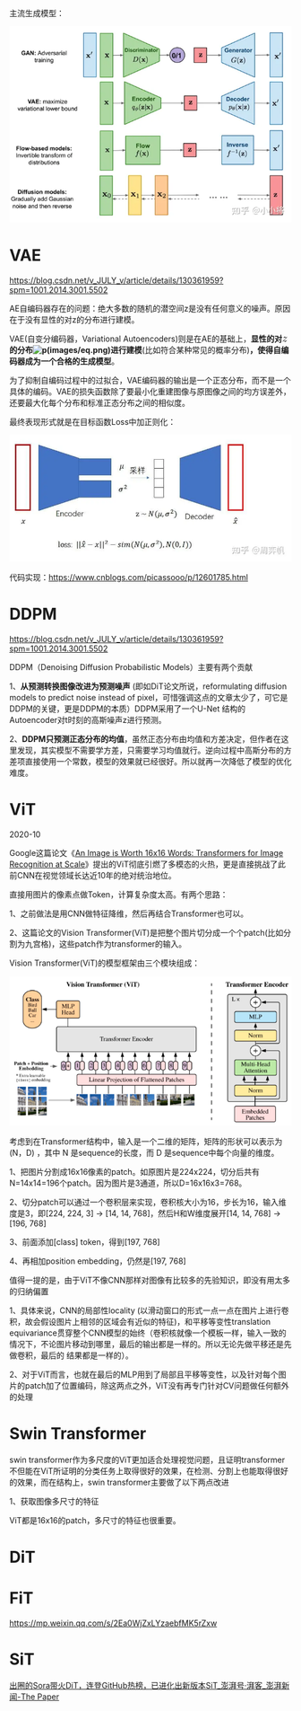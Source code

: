 主流生成模型：

![img](images/v2-29563658cff776aee4fb49d84eec2741_720w.webp)

# VAE

https://blog.csdn.net/v_JULY_v/article/details/130361959?spm=1001.2014.3001.5502



AE自编码器存在的问题：绝大多数的随机的潜空间z是没有任何意义的噪声。原因在于没有显性的对z的分布进行建模。

VAE(自变分编码器，Variational Autoencoders)则是在AE的基础上，**显性的对![z](images/eq-1708348696726.png)的分布![p(images/eq.png)](https://latex.csdn.net/eq?p%28z%29)进行建模**(比如符合某种常见的概率分布)**，使得自编码器成为一个合格的生成模型**。

为了抑制自编码过程中的过拟合，VAE编码器的输出是一个正态分布，而不是一个具体的编码。VAE的损失函数除了要最小化重建图像与原图像之间的均方误差外，还要最大化每个分布和标准正态分布之间的相似度。

最终表现形式就是在目标函数Loss中加正则化：

![img](images/v2-82ba828b4f6fb7e0a9aed4495ff407ac_720w-1708603386528.webp)



代码实现：https://www.cnblogs.com/picassooo/p/12601785.html



# DDPM

https://blog.csdn.net/v_JULY_v/article/details/130361959?spm=1001.2014.3001.5502

DDPM（Denoising Diffusion Probabilistic Models）主要有两个贡献

 1、**从预测转换图像改进为预测噪声** (即如DiT论文所说，reformulating diffusion models to predict noise instead of pixel，可惜强调这点的文章太少了，可它是DDPM的关键，更是DDPM的本质）DDPM采用了一个U-Net 结构的Autoencoder对t时刻的高斯噪声z进行预测。

2、**DDPM只预测正态分布的均值**，虽然正态分布由均值和方差决定，但作者在这里发现，其实模型不需要学方差，只需要学习均值就行。逆向过程中高斯分布的方差项直接使用一个常数，模型的效果就已经很好。所以就再一次降低了模型的优化难度。



# ViT

2020-10

Google这篇论文《[An Image is Worth 16x16 Words: Transformers for Image Recognition at Scale](https://arxiv.org/abs/2010.11929)》提出的ViT彻底引燃了多模态的火热，更是直接挑战了此前CNN在视觉领域长达近10年的绝对统治地位。

直接用图片的像素点做Token，计算复杂度太高。有两个思路：

1、之前做法是用CNN做特征降维，然后再结合Transformer也可以。

2、这篇论文的Vision Transformer(ViT)是把整个图片切分成一个个patch(比如分割为九宫格)，这些patch作为transformer的输入。

Vision Transformer(ViT)的模型框架由三个模块组成：

![image-20240226094740489](images/image-20240226094740489.png)

考虑到在Transformer结构中，输入是一个二维的矩阵，矩阵的形状可以表示为 (N，D) ，其中 N 是sequence的长度，而 D 是sequence中每个向量的维度。

1、把图片分割成16x16像素的patch。如原图片是224x224，切分后共有N=14x14=196个patch。因为图片是3通道，所以D=16x16x3=768。

2、切分patch可以通过一个卷积层来实现，卷积核大小为16，步长为16，输入维度是3，即[224, 224, 3] -> [14, 14, 768]，然后H和W维度展开[14, 14, 768] -> [196, 768]

3、前面添加[class] token，得到[197, 768]

4、再相加position embedding，仍然是[197, 768]



值得一提的是，由于ViT不像CNN那样对图像有比较多的先验知识，即没有用太多的归纳偏置

1、具体来说，CNN的局部性locality (以滑动窗口的形式一点一点在图片上进行卷积，故会假设图片上相邻的区域会有近似的特征)，和平移等变性translation equivariance贯穿整个CNN模型的始终（卷积核就像一个模板一样，输入一致的情况下，不论图片移动到哪里，最后的输出都是一样的。所以无论先做平移还是先做卷积，最后的 结果都是一样的）。

2、对于ViT而言，也就在最后的MLP用到了局部且平移等变性，以及针对每个图片的patch加了位置编码，除这两点之外，ViT没有再专门针对CV问题做任何额外的处理



# Swin Transformer

swin transformer作为多尺度的ViT更加适合处理视觉问题，且证明transformer不但能在ViT所证明的分类任务上取得很好的效果，在检测、分割上也能取得很好的效果，而在结构上，swin transformer主要做了以下两点改进

1、获取图像多尺寸的特征

ViT都是16x16的patch，多尺寸的特征也很重要。



# DiT

# FiT

https://mp.weixin.qq.com/s/2Ea0WjZxLYzaebfMK5rZxw

# SiT

[出圈的Sora带火DiT，连登GitHub热榜，已进化出新版本SiT_澎湃号·湃客_澎湃新闻-The Paper](https://www.thepaper.cn/newsDetail_forward_26414092)